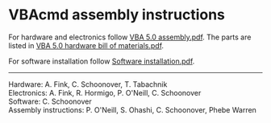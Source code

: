 # VBAcmd assembly instructions

For hardware and electronics follow [VBA 5.0 assembly.pdf](https://github.com/goatsofnaxos/VBAcmd/blob/master/Assembly/VBA%205.0%20assembly.pdf). The parts are listed in [VBA 5.0 hardware bill of materials.pdf](https://github.com/goatsofnaxos/VBAcmd/blob/master/Assembly/VBA%205.0%20hardware%20bill%20of%20materials.pdf).

For software installation follow [Software installation.pdf](https://github.com/goatsofnaxos/VBAcmd/blob/master/Assembly/Software%20installation.pdf).

---

Hardware: A. Fink, C. Schoonover, T. Tabachnik<br/>
Electronics: A. Fink, R. Hormigo, P. O'Neill, C. Schoonover<br/>
Software: C. Schoonover<br/>
Assembly instructions: P. O'Neill, S. Ohashi, C. Schoonover, Phebe Warren<br/>
